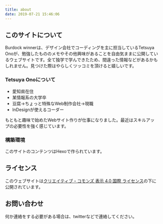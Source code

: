 ```yaml
---
title: about
date: 2019-07-21 15:46:06
---
```

## このサイトについて
Burdock winnerは、デザイン会社でコーディングを主に担当しているTetsuya Onoが、勉強したもののメモやその他興味があることを自由気ままに公開しているウェブサイトです。全て独学で学んできたため、間違った情報などがあるかもしれません。見つけた際はやらしくツッコミを頂けると嬉しいです。

### Tetsuya Onoについて
- 愛知県在住
- 某情報系の大学卒
- 豆腐→ちょっと特殊なWeb制作会社→現職
- InDesignが使えるコーダー

もともと趣味で始めたWebサイト作りが仕事になりました。最近はスキルアップの必要性を強く感じています。

### 構築環境
このサイトのコンテンツはHexoで作られています。

## ライセンス
このウェブサイトは<a rel="license" href="http://creativecommons.org/licenses/by/4.0/">クリエイティブ・コモンズ 表示 4.0 国際 ライセンス</a>の下に公開されています。

## お問い合わせ
何か連絡をする必要がある場合は、twitterなどで連絡してください。
